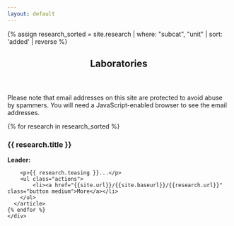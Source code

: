 ```yaml
---
layout: default
---
```


{% assign research_sorted = site.research | where: "subcat", "unit" | sort: 'added' | reverse  %}

<!-- Section -->
<section>
    <header class="major">
      <h2>Laboratories</h2>
    </header>
    <noscript>
    <p> Please note that email addresses on this site are protected to avoid abuse by spammers.
        You will need a JavaScript-enabled browser to see the email addresses.
    </p>
    </noscript>
    <div class="posts">
    {% for research in research_sorted %}
      <article>
        <a href="{{site.url}}/{{site.baseurl}}/{{research.url}}" class="image"><img src="{{site.url}}/{{site.baseurl}}/images/research/{{research.icon}}" alt="" /></a>
        <h3>{{ research.title }}</h3>
        <p>
            <b>Leader: </b>
            <script>mail2("{{research.leader | replace: " ", "." | downcase}}",
                          "cea", 3, "", "{{research.leader}}")</script>
        </p>

        <p>{{ research.teasing }}...</p>
        <ul class="actions">
            <li><a href="{{site.url}}/{{site.baseurl}}/{{research.url}}" class="button medium">More</a></li>
        </ul>
      </article>
    {% endfor %}
    </div>
</section>

